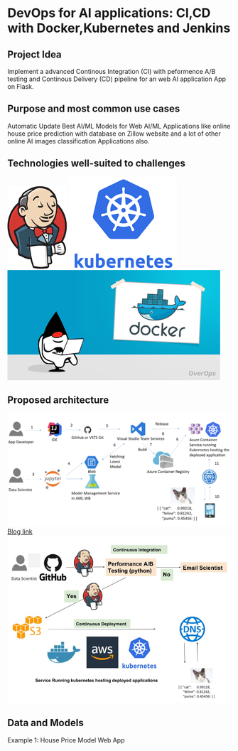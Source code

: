# DevOps for AI applications: CI,CD with Docker,Kubernetes and Jenkins

## Project Idea 
Implement a advanced Continous Integration (CI) with peformence A/B testing and Continous Delivery (CD) pipeline for an web AI application App on Flask.
## Purpose and most common use cases

Automatic Update Best AI/ML Models for Web AI/ML Applications like online house price prediction with database on Zillow website and a lot of other online AI images classification Applications also. 

## Technologies well-suited to challenges
![GitHub Logo](/jenkins.png)
![GitHub Logo](/kubernetes.png)
![GitHub Logo](/docker.png)

## Proposed architecture
![GitHub Logo](/Architecture.png)
[Blog link](https://docs.microsoft.com/en-us/azure/machine-learning/team-data-science-process/ci-cd-flask)
![GitHub Logo](/myAr.jpg)
## Data and Models
 
 Example 1: House Price Model Web App
 
 
